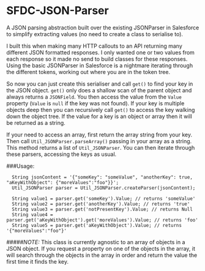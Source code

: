 # SFDC-JSON-Parser
A JSON parsing abstraction built over the existing JSONParser in Salesforce to simplify extracting values (no need to create a class to serialise to).

I built this when making many HTTP callouts to an API returning many different JSON formatted responses. I only wanted one or two values from each response so it made no send to build classes for these responses. Using the basic JSONParser in Salesforce is a nightmare iterating through the different tokens, working out where you are in the token tree.

So now you can just create this serialiser and call `get()` to find your key in the JSON object. `get()` only does a shallow scan of the parent object and always returns a `JSONField`. You then access the value from the `Value` property (`Value` is `null` if the key was not found). If your key is multiple objects deep then you can recursively call `get()` to access the key walking down the object tree. If the value for a key is an object or array then it will be returned as a string.

If your need to access an array, first return the array string from your key. Then call `Util_JSONParser.parseArray()` passing in your array as a string. This method returns a list of `Util_JSONParser`. You can then iterate through these parsers, accessing the keys as usual.

###Usage:
```
  String jsonContent = '{"someKey": "someValue", "anotherKey": true, "aKeyWithObject": {"moreValues":"foo"}}';
  Util_JSONParser parser = Util_JSONParser.createParser(jsonContent);

  String value1 = parser.get('someKey').Value; // returns 'someValue'
  String value2 = parser.get('anotherKey').Value; // returns 'true'
  String value3 = parser.get('notPresentKey').Value; // returns Null
  String value4 = parser.get('aKeyWithObject').get('moreValues').Value; // returns 'foo'
  String value5 = parser.get('aKeyWithObject').Value; // returns '{"moreValues":"foo"}'
```

#####*NOTE:*
This class is currently agnostic to an array of objects in a JSON object.
If you request a property on one of the objects in the array, it will search through the objects
in the array in order and return the value the first time it finds the key.
